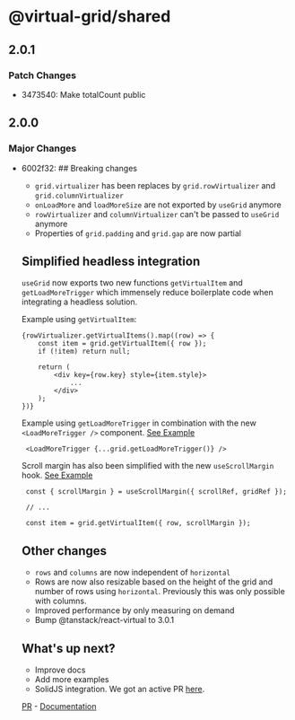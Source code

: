 # @virtual-grid/shared

## 2.0.1

### Patch Changes

- 3473540: Make totalCount public

## 2.0.0

### Major Changes

- 6002f32: ## Breaking changes

  - `grid.virtualizer` has been replaces by `grid.rowVirtualizer` and `grid.columnVirtualizer`
  - `onLoadMore` and `loadMoreSize` are not exported by `useGrid` anymore
  - `rowVirtualizer` and `columnVirtualizer` can't be passed to `useGrid` anymore
  - Properties of `grid.padding` and `grid.gap` are now partial

  ## Simplified headless integration

  `useGrid` now exports two new functions `getVirtualItem` and `getLoadMoreTrigger` which immensely reduce boilerplate code when integrating a headless solution.

  Example using `getVirtualItem`:

  ```
  {rowVirtualizer.getVirtualItems().map((row) => {
      const item = grid.getVirtualItem({ row });
      if (!item) return null;

      return (
          <div key={row.key} style={item.style}>
              ...
          </div>
      );
  })}
  ```

  Example using `getLoadMoreTrigger` in combination with the new `<LoadMoreTrigger />` component.
  [See Example](https://github.com/niikeec/virtual-grid/examples/react/infinite-scroll)

  ```
   <LoadMoreTrigger {...grid.getLoadMoreTrigger()} />
  ```

  Scroll margin has also been simplified with the new `useScrollMargin` hook.
  [See Example](https://github.com/niikeec/virtual-grid/examples/react/scroll-margin)

  ```
   const { scrollMargin } = useScrollMargin({ scrollRef, gridRef });

   // ...

   const item = grid.getVirtualItem({ row, scrollMargin });
  ```

  ## Other changes

  - `rows` and `columns` are now independent of `horizontal`
  - Rows are now also resizable based on the height of the grid and number of rows using `horizontal`. Previously this was only possible with columns.
  - Improved performance by only measuring on demand
  - Bump @tanstack/react-virtual to 3.0.1

  ## What's up next?

  - Improve docs
  - Add more examples
  - SolidJS integration. We got an active PR [here](https://github.com/niikeec/virtual-grid/pull/7).

  [PR](https://github.com/niikeec/virtual-grid/pull/6) - [Documentation](https://docs.virtual-grid.com/getting-started/react)
